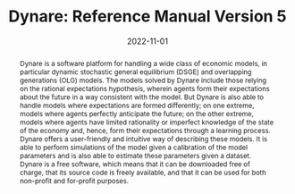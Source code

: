 ---
title: 'Dynare: Reference Manual Version 5'

# Authors
# If you created a profile for a user (e.g. the default `admin` user), write the username (folder name) here
# and it will be replaced with their full name and linked to their profile.
authors:
  - Stéphane Adjemian
  - Houtan Bastani
  - Michel Juillard
  - Frédéric Karamé
  - Ferhat Mihoubi
  - Willi Mutschler
  - Johannes Pfeifer
  - Marco Ratto
  - Normann Rion
  - Sébastien Villemot

# Author notes (optional)
#author_notes:
#  - 'Equal contribution'
#  - 'Equal contribution'

date: '2022-11-01'
doi: ''

# Schedule page publish date (NOT publication's date).
publishDate: ''

# Publication type.
# Legend: 0 = Uncategorized; 1 = Conference paper; 2 = Journal article;
# 3 = Preprint / Working Paper; 4 = Report; 5 = Book; 6 = Book section;
# 7 = Thesis; 8 = Patent
publication_types: ['3']

# Publication name and optional abbreviated publication name.
publication: Dynare Working Papers 72, revised November 2022
publication_short: ''

abstract: Dynare is a software platform for handling a wide class of economic models, in particular dynamic stochastic general equilibrium (DSGE) and overlapping generations (OLG) models. The models solved by Dynare include those relying on the rational expectations hypothesis, wherein agents form their expectations about the future in a way consistent with the model. But Dynare is also able to handle models where expectations are formed differently; on one extreme, models where agents perfectly anticipate the future; on the other extreme, models where agents have limited rationality or imperfect knowledge of the state of the economy and, hence, form their expectations through a learning process. Dynare offers a user-friendly and intuitive way of describing these models. It is able to perform simulations of the model given a calibration of the model parameters and is also able to estimate these parameters given a dataset. Dynare is a free software, which means that it can be downloaded free of charge, that its source code is freely available, and that it can be used for both non-profit and for-profit purposes.

# Summary. An optional shortened abstract.
summary: Dynare is a software platform for handling a wide class of economic models, in particular dynamic stochastic general equilibrium (DSGE) and overlapping generations (OLG) models. The models solved by Dynare include those relying on the rational expectations hypothesis, wherein agents form their expectations about the future in a way consistent with the model. But Dynare is also able to handle models where expectations are formed differently; on one extreme, models where agents perfectly anticipate the future; on the other extreme, models where agents have limited rationality or imperfect knowledge of the state of the economy and, hence, form their expectations through a learning process. Dynare offers a user-friendly and intuitive way of describing these models. It is able to perform simulations of the model given a calibration of the model parameters and is also able to estimate these parameters given a dataset. Dynare is a free software, which means that it can be downloaded free of charge, that its source code is freely available, and that it can be used for both non-profit and for-profit purposes.

tags:
  - DSGE
  - Dynare

# Display this page in the Featured widget?
featured: false

links:
url_pdf: https://www.dynare.org/wp-repo/dynarewp072.pdf
url_code: https://git.dynare.org/Dynare/dynare/-/tree/5.x
url_dataset: ''
url_poster: ''
url_project: 'https://www.dynare.org/about'
url_slides: ''
url_source: 'https://git.dynare.org/Dynare/dynare/-/tree/5.x/doc/manual/source'
url_video: ''
url_preprint: ''

# Featured image
# To use, add an image named `featured.jpg/png` to your page's folder.
image:
  caption: ''
  focal_point: ''
  preview_only: false

# Associated Projects (optional).
#   Associate this publication with one or more of your projects.
#   Simply enter your project's folder or file name without extension.
#   E.g. `internal-project` references `content/project/internal-project/index.md`.
#   Otherwise, set `projects: []`.
projects:
  - dynare

# Slides (optional).
#   Associate this publication with Markdown slides.
#   Simply enter your slide deck's filename without extension.
#   E.g. `slides: "example"` references `content/slides/example/index.md`.
#   Otherwise, set `slides: ""`.
slides: ""
---